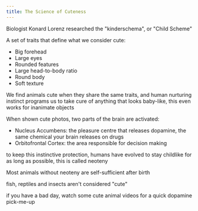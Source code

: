 ```yaml
---
title: The Science of Cuteness
---
```


Biologist Konard Lorenz researched the "kinderschema", or "Child Scheme"

A set of traits that define what we consider cute:

- Big forehead
- Large eyes
- Rounded features
- Large head-to-body ratio
- Round body
- Soft texture

We find animals cute when they share the same traits, and human nurturing instinct programs us to take cure of anything that looks baby-like, this even works for inanimate objects

When shown cute photos, two parts of the brain are activated:

- Nucleus Accumbens: the pleasure centre that releases dopamine, the same chemical your brain releases on drugs
- Orbitofrontal Cortex: the area responsible for decision making

to keep this instinctive protection, humans have evolved to stay childlike for as long as possible, this is called neoteny

Most animals without neoteny are self-sufficient after birth

fish, reptiles and insects aren't considered "cute"

if you have a bad day, watch some cute animal videos for a quick dopamine pick-me-up
